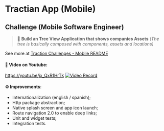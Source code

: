 # Tractian App (Mobile)

## Challenge (Mobile Software Engineer)

> 📌  **Build an Tree View Application that shows companies Assets** 
*(The tree is basically composed with components, assets and locations)*

See more at [Traction Challenges - Mobile README](https://github.com/tractian/challenges/blob/main/mobile/README.md)

#### 🎥 Video on Youtube:
https://youtu.be/jx_QxR1HrTk
[![Video Record](https://img.youtube.com/vi/jx_QxR1HrTk/0.jpg)](https://www.youtube.com/watch?v=jx_QxR1HrTk)

#### ⚙️ Improvements:

- Internationalization (english / spanish);
- Http package abstraction;
- Native splash screen and app icon launch;
- Route navigation 2.0 to enable deep links;
- Unit and widget tests;
- Integration tests.
